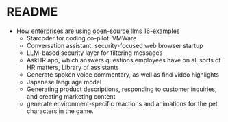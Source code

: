 ---
---

# README

- [How enterprises are using open-source llms 16-examples](https://venturebeat.com/ai/how-enterprises-are-using-open-source-llms-16-examples/)
  - Starcoder for coding co-pilot: VMWare
  - Conversation assistant: security-focused web browser startup
  - LLM-based security layer for filtering messages
  - AskHR app, which answers questions employees have on all sorts of HR matters, Library of assistants
  - Generate spoken voice commentary, as well as find video highlights
  - Japanese language model
  - Generating product descriptions, responding to customer inquiries, and creating marketing content
  - generate environment-specific reactions and animations for the pet characters in the game.